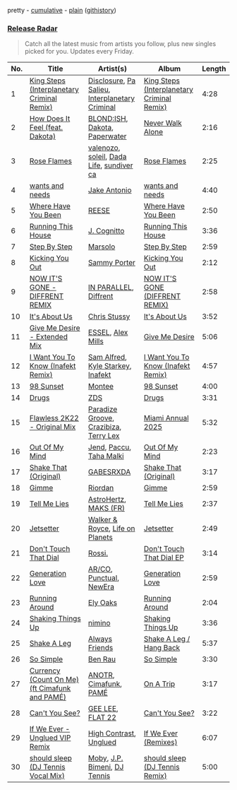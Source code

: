 pretty - [cumulative](/playlists/cumulative/Release%20Radar.md) - [plain](/playlists/plain/37i9dQZEVXbsudmxBFKW7G) ([githistory](https://github.githistory.xyz/vitokorn/spotify-playlist-archive/blob/master/playlists/plain/37i9dQZEVXbsudmxBFKW7G))
### [Release Radar](https://open.spotify.com/playlist/37i9dQZEVXbsudmxBFKW7G)

> Catch all the latest music from artists you follow, plus new singles picked for you. Updates every Friday.

| No. | Title | Artist(s) | Album | Length |
|---|---|---|---|---|
| 1 | [King Steps (Interplanetary Criminal Remix)](https://open.spotify.com/track/0HhBiXAIb31CXqU1fFXAV0) | [Disclosure](https://open.spotify.com/artist/6nS5roXSAGhTGr34W6n7Et), [Pa Salieu](https://open.spotify.com/artist/290nCNEce1y6rfoJiO2rK7), [Interplanetary Criminal](https://open.spotify.com/artist/6uJ51uV5rYzu1MJkC4CceI) | [King Steps (Interplanetary Criminal Remix)](https://open.spotify.com/album/5bR53wGjNerGEVL2bd0HZs) | 4:28 |
| 2 | [How Does It Feel (feat. Dakota)](https://open.spotify.com/track/2Epm6mdhdQ0HKM2I5fYpyQ) | [BLOND:ISH](https://open.spotify.com/artist/6zsJjoCtL1WByG0VsuFWzR), [Dakota](https://open.spotify.com/artist/2zzpznMuhKlKlqh1ma7Sms), [Paperwater](https://open.spotify.com/artist/4enJurkJhWYJxokouQ02ky) | [Never Walk Alone](https://open.spotify.com/album/5B6cE705BTRvviiO1p4m0o) | 2:16 |
| 3 | [Rose Flames](https://open.spotify.com/track/0dUOtIllciK9mXvNsl6IH7) | [valenozo](https://open.spotify.com/artist/3NGcsgjKGbiOCyHSUFrXpZ), [soleil](https://open.spotify.com/artist/7ETxY27poBqP3kbCYJEXlN), [Dada Life](https://open.spotify.com/artist/00sAT5YX8W3xNd1EuqyHw9), [sundiver ca](https://open.spotify.com/artist/2xDxryix4opVzsPKelCZwi) | [Rose Flames](https://open.spotify.com/album/3XKotbMsWuGStH6v9O3DKt) | 2:25 |
| 4 | [wants and needs](https://open.spotify.com/track/5W0MG8q8pKaMS2TAiSQXBN) | [Jake Antonio](https://open.spotify.com/artist/5jpgPXIFQ0RzKw2IHyS8JC) | [wants and needs](https://open.spotify.com/album/7ekXaFXySyHzm6KhFMKarl) | 4:40 |
| 5 | [Where Have You Been](https://open.spotify.com/track/2OyestNLBmdbsQJaL9qaVG) | [REESE](https://open.spotify.com/artist/2MRXCqZSMkdI9K46WDWCUX) | [Where Have You Been](https://open.spotify.com/album/1JRNByaZGAA9yrLNXfUKJx) | 2:50 |
| 6 | [Running This House](https://open.spotify.com/track/4jC6BVnM5ryNE6F6ODkSjR) | [J. Cognitto](https://open.spotify.com/artist/19770aFQnsVbdMJQYngSmA) | [Running This House](https://open.spotify.com/album/4DynxhZRingM7yq52WZwYC) | 3:36 |
| 7 | [Step By Step](https://open.spotify.com/track/4lq48b16GxnFcPHUHJ3FK8) | [Marsolo](https://open.spotify.com/artist/19KqOfazpv8bU6RrVJpLcV) | [Step By Step](https://open.spotify.com/album/0EUqBRFMfBeVFXi9RfdQlO) | 2:59 |
| 8 | [Kicking You Out](https://open.spotify.com/track/2wxzJgEPeK0nteer6J8Z93) | [Sammy Porter](https://open.spotify.com/artist/2D51qkOmTNsNQj3C4LIvH7) | [Kicking You Out](https://open.spotify.com/album/3vItPC0UrNsjnYLqzg7ETU) | 2:12 |
| 9 | [NOW IT'S GONE - DIFFRENT REMIX](https://open.spotify.com/track/3u7RUaD9mXfUgfHJQWoBkt) | [IN PARALLEL](https://open.spotify.com/artist/6xaiGRpXAB9JdoSy3gzw4H), [Diffrent](https://open.spotify.com/artist/7mycnkT3eOskxxGbN9skkV) | [NOW IT'S GONE (DIFFRENT REMIX)](https://open.spotify.com/album/5Zvm839j6J9aZK66JFE3jk) | 2:58 |
| 10 | [It's About Us](https://open.spotify.com/track/2QJwMBAnrB6HDsS4dhTaNT) | [Chris Stussy](https://open.spotify.com/artist/3BxjasMelf9pKaE4f7Y0So) | [It's About Us](https://open.spotify.com/album/1obE6RQ5LGUFgIhvfg35e6) | 3:52 |
| 11 | [Give Me Desire - Extended Mix](https://open.spotify.com/track/3HMuh5WHV3RadNZgD5DcgP) | [ESSEL](https://open.spotify.com/artist/2ucdZN7GyBGxIKHIzksnXc), [Alex Mills](https://open.spotify.com/artist/6z9EDgWh3ZJZKIJI5Q71Cq) | [Give Me Desire](https://open.spotify.com/album/109mDhXULmc4Z0YXNX0wj9) | 5:06 |
| 12 | [I Want You To Know (Inafekt Remix)](https://open.spotify.com/track/0R2WF1oQdszS0Rrzws5Sq3) | [Sam Alfred](https://open.spotify.com/artist/4PVzoVUDxey3mxGdkf4HgR), [Kyle Starkey](https://open.spotify.com/artist/1crvHImsszKXTJr4wsOPhe), [Inafekt](https://open.spotify.com/artist/44ixlcp2r9IHhFqGdcFjOz) | [I Want You To Know (Inafekt Remix)](https://open.spotify.com/album/2tY48B7HzZAhq8t0fhv3A0) | 4:57 |
| 13 | [98 Sunset](https://open.spotify.com/track/41ZR28BD5f4nuIkK8T5McN) | [Montee](https://open.spotify.com/artist/2rgFqpsqtoEJGOr0JzFxtG) | [98 Sunset](https://open.spotify.com/album/386IQCbncYG3ThRtOt1Kn2) | 4:00 |
| 14 | [Drugs](https://open.spotify.com/track/1Y6ERLfCqcgRqaQk6AOksf) | [ZDS](https://open.spotify.com/artist/5JWq7Qs3NyKX13mLUdRui5) | [Drugs](https://open.spotify.com/album/2MBcWzJ3gY9sW3WHJHsomq) | 3:31 |
| 15 | [Flawless 2K22 - Original Mix](https://open.spotify.com/track/57wzlOJb8zc8aEFnpQT9Gq) | [Paradize Groove](https://open.spotify.com/artist/4j5oOkqKaomFyyQZGV3zKP), [Crazibiza](https://open.spotify.com/artist/7gLis8CQkAQ7fJJNTWQNU1), [Terry Lex](https://open.spotify.com/artist/6Bt0LvFLkpYwuixcfYkv1b) | [Miami Annual 2025](https://open.spotify.com/album/0sfzXjOBE2Tsva7LAbYy2f) | 5:32 |
| 16 | [Out Of My Mind](https://open.spotify.com/track/1RbsfrOxrq47jhWp8T2cx2) | [Jend](https://open.spotify.com/artist/56WlN4e9YbaEI8KdXaFgTN), [Paccu](https://open.spotify.com/artist/2QZVFemr8vSLsSYPVYJSp3), [Taha Malki](https://open.spotify.com/artist/6I0uDnGgDPC6tfquuLUVSX) | [Out Of My Mind](https://open.spotify.com/album/0gwhHtyYsVvtPpkAbozUeo) | 2:23 |
| 17 | [Shake That (Original)](https://open.spotify.com/track/5vQVOLnnKiU1JCNszqT04X) | [GABESRXDA](https://open.spotify.com/artist/6RFMM4qkL1wpVuGWOCNJZQ) | [Shake That (Original)](https://open.spotify.com/album/77pW9nn59MPcvtpdRAFBh7) | 3:17 |
| 18 | [Gimme](https://open.spotify.com/track/6WbefFOKFX4e22BAhq65Wc) | [Riordan](https://open.spotify.com/artist/68rU1sdZ0HjxjEC5YnSmao) | [Gimme](https://open.spotify.com/album/4dvN32CHvR0D1lFhJ0H0wK) | 2:59 |
| 19 | [Tell Me Lies](https://open.spotify.com/track/1mhl7bqA67S1oixf9OL00n) | [AstroHertz](https://open.spotify.com/artist/5vaObyIjKlwnyb9PVTtn6c), [MAKS (FR)](https://open.spotify.com/artist/0C3AuNGBY39ioSTA79TzMz) | [Tell Me Lies](https://open.spotify.com/album/1WMwxhN4M44Q1tID5qtoTN) | 2:37 |
| 20 | [Jetsetter](https://open.spotify.com/track/1ngjPnoeRNLB922MFkFUjq) | [Walker & Royce](https://open.spotify.com/artist/1lAwVq9MxNJkB0dEY6xNoV), [Life on Planets](https://open.spotify.com/artist/2EtksajEPOMDkyVKMZi1eO) | [Jetsetter](https://open.spotify.com/album/00SdOGtnnrEIbRnRO2w19F) | 2:49 |
| 21 | [Don't Touch That Dial](https://open.spotify.com/track/0YWLB75tVT4fbX0K0kPdH8) | [Rossi.](https://open.spotify.com/artist/7itMGcVGRKS43LcTQvJitf) | [Don't Touch That Dial EP](https://open.spotify.com/album/3Oj9Lwh8T2UoU1CQlaBHFl) | 3:14 |
| 22 | [Generation Love](https://open.spotify.com/track/4VN7zNElegROYZccUa4z4V) | [AR/CO](https://open.spotify.com/artist/7mGI9Sd66FqHjIkwzkgbG7), [Punctual](https://open.spotify.com/artist/1ocnIbhFWM9bSPrd7Hu4zF), [NewEra](https://open.spotify.com/artist/4QLa9DWZEpFrBhNG5UWXF1) | [Generation Love](https://open.spotify.com/album/7pHABdpFxeR8mbMfG20EPm) | 2:59 |
| 23 | [Running Around](https://open.spotify.com/track/7yNQ5oPcuCC4wTqTcMRIrE) | [Ely Oaks](https://open.spotify.com/artist/2MdFJmUQf3ckA99IhFF9my) | [Running Around](https://open.spotify.com/album/6SgbKsntdtOnmohYEeHi9o) | 2:04 |
| 24 | [Shaking Things Up](https://open.spotify.com/track/0FoCv0glfiTP2lmEcdreAu) | [nimino](https://open.spotify.com/artist/5x0R3zoC09GMiRJomoexLV) | [Shaking Things Up](https://open.spotify.com/album/4w5K1o40LvlRVUMXR6nU5A) | 3:36 |
| 25 | [Shake A Leg](https://open.spotify.com/track/2LUelCwMtZcn2JF18mwNOy) | [Always Friends](https://open.spotify.com/artist/2uiJ5lcLGSNaZ9ytGhvTjf) | [Shake A Leg / Hang Back](https://open.spotify.com/album/2ONKsvPOGV9MtyRfO4x2Ym) | 5:37 |
| 26 | [So Simple](https://open.spotify.com/track/7zMrnZcZGgNbhxjH3LIegT) | [Ben Rau](https://open.spotify.com/artist/1TnMHkjDz4jm8H8QxnyAAC) | [So Simple](https://open.spotify.com/album/0sTBJcnfXnKQuAEGHOPLco) | 3:30 |
| 27 | [Currency (Count On Me) (ft Cimafunk and PAMÉ)](https://open.spotify.com/track/7HkSXmHPXtNtaaosJ4ejVS) | [ANOTR](https://open.spotify.com/artist/4p5WgeiPSPpqPDs7T6OkWf), [Cimafunk](https://open.spotify.com/artist/28wtFivtmdKxFRfu57AhBe), [PAMÉ](https://open.spotify.com/artist/5ZSOXLTnZcSjdVCIdjnq03) | [On A Trip](https://open.spotify.com/album/0NmQAh2m9ayLitCrFaIjiN) | 3:17 |
| 28 | [Can't You See?](https://open.spotify.com/track/7AZ0MjV5ZDW5M57ZkyNpp9) | [GEE LEE](https://open.spotify.com/artist/77uLXqHKG5n6UYMUr0b0e5), [FLAT 22](https://open.spotify.com/artist/1eQLSOs8Z1RB43eNMH3fAl) | [Can't You See?](https://open.spotify.com/album/7L0bigqBGueBuPpp5QI2iK) | 3:22 |
| 29 | [If We Ever - Unglued VIP Remix](https://open.spotify.com/track/0b6KX6JqqiFt4T1yWwr4LD) | [High Contrast](https://open.spotify.com/artist/0bxHci3JIhhKA53n8rH3tT), [Unglued](https://open.spotify.com/artist/3AXcevvp1Kd1KEyHiUEsrC) | [If We Ever (Remixes)](https://open.spotify.com/album/3yyGJtGzasr89dJ117h2ML) | 6:07 |
| 30 | [should sleep (DJ Tennis Vocal Mix)](https://open.spotify.com/track/7HUDqA3MPe8xdBYMw3cU0b) | [Moby](https://open.spotify.com/artist/3OsRAKCvk37zwYcnzRf5XF), [J.P. Bimeni](https://open.spotify.com/artist/3CzQotBuoiDb8B9VAkh5fx), [DJ Tennis](https://open.spotify.com/artist/6vJvFV1A2CpT8s5B1oUN6t) | [should sleep (DJ Tennis Remix)](https://open.spotify.com/album/557UNqHSaIuMwCCTt9rLGb) | 5:00 |